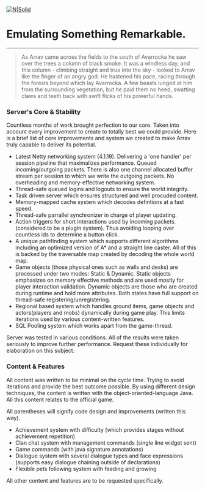 [![N|Solid](https://i.imgur.com/8YoKlal.png)](https://arrav.net/)
# Emulating Something Remarkable.

___
> As Arrav came across the fields to the south of Avarrocka he saw over the trees a column of black smoke. It was a windless day, and this column - climbing straight and true into the sky - looked to Arrav like the finger of an angry god. He hastened his pace, racing through the forests beyond which lay Avarrocka. A few beasts lunged at him from the surrounding vegetation, but he paid them no heed, swatting claws and teeth back with swift flicks of his powerful hands.

### Server's Core & Stability
Countless months of work brought perfection to our core. Taken into account every improvement to create to totally best we could provide. Here is a brief list of core improvements and system we created to make Arrav truly capable to deliver its potential.
  - Latest Netty networking system (4.1.19). Delivering a 'one handler' per session pipeline that maximalizes performance. Queued incoming/outgoing packets. There is also one channel allocated buffer stream per session to which we write the outgoing packets. No overheading and memory-effective networking system.
  - Thread-safe queued logins and logouts to ensure the world integrity.
  - Task driven server which ensures structured and well procuded content.
  - Memory-mapped cache system which decodes defintions at a fast speed.
  - Thread-safe parrallel synchronizer in charge of player updating.
  - Action triggers for short interactions used by incoming packets. (considered to be a plugin system). Thus avoiding looping over countless ids to determine a button click.
  - A unique pathfinding system which supports different algorithms including an optimized version of A* and a straight line caster. All of this is backed by the traversable map created by decoding the whole world map.
  - Game objects (those physical ones such as walls and desks) are processed under two modes: Static & Dynamic. Static objects emphasizes on memory effective methods and are used mostly for player interaction validation. Dynamic objects are those who are created during runtime and hold more attributes. Both states have full support on thread-safe registering/unregistering.
  - Regional based system which handles ground items, game objects and actors(players and mobs) dynamically during game play. This limits iterations used by various content-written features.
  - SQL Pooling system which works apart from the game-thread.

Server was tested in various conditions. All of the results were taken seriously to improve further performance. Request these individually for elaboration on this subject.

### Content & Features
All content was written to be minimal on the cycle time. Trying to avoid iterations and provide the best outcome possible. By using different design techniques, the content is written with the object-oriented-language Java. All this content relates to the official game.

All parentheses will signify code design and improvements (written this way).
  - Achievement system with difficulty (which provides stages without achievement repetition)
  - Clan chat system with management commands (single line widget sent)
  - Game commands (with java signature annotations)
  - Dialogue system with several dialogue types and face expressions (supports easy dialogue chaining outside of declarations)
  - Flexible pets following system with feeding and growing

  All other content and features are to be requested specifically.
